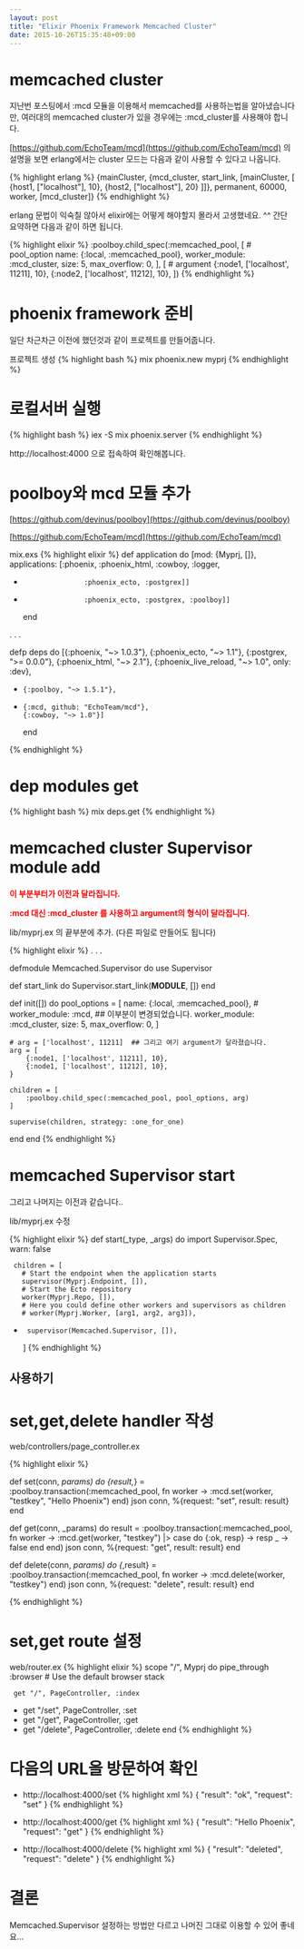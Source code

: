```yaml
---
layout: post
title: "Elixir Phoenix Framework Memcached Cluster"
date: 2015-10-26T15:35:48+09:00
---
```


# memcached cluster

지난번 포스팅에서 :mcd 모듈을 이용해서 memcached를 사용하는법을 알아냈습니다만, 여러대의 memcached cluster가 있을 경우에는 :mcd_cluster를 사용해야 합니다.

[https://github.com/EchoTeam/mcd](https://github.com/EchoTeam/mcd)
의 설명을 보면 erlang에서는 cluster 모드는 다음과 같이 사용할 수 있다고 나옵니다.

{% highlight erlang %}
{mainCluster,
    {mcd_cluster, start_link, [mainCluster, [
        {host1, ["localhost"], 10},
        {host2, ["localhost"], 20}
    ]]},
    permanent, 60000, worker, [mcd_cluster]}
{% endhighlight %}

erlang 문법이 익숙칠 않아서 elixir에는 어떻게 해야할지 몰라서 고생했네요. ^^
간단 요약하면 다음과 같이 하면 됩니다.

{% highlight elixir %}
:poolboy.child_spec(:memcached_pool,
	[ # pool_option
		name: {:local, :memcached_pool},
		worker_module: :mcd_cluster,
		size: 5,
		max_overflow: 0,
	],
	[ # argument
		{:node1, ['localhost', 11211], 10},
		{:node2, ['localhost', 11212], 10},
	])
{% endhighlight %}


# phoenix framework 준비

일단 차근차근 이전에 했던것과 같이 프로젝트를 만들어줍니다.

프로젝트 생성
{% highlight bash %}
mix phoenix.new myprj
{% endhighlight %}

# 로컬서버 실행

{% highlight bash %}
iex -S mix phoenix.server
{% endhighlight %}

http://localhost:4000
으로 접속하여 확인해봅니다.

# poolboy와 mcd 모듈 추가

  [https://github.com/devinus/poolboy](https://github.com/devinus/poolboy)

  [https://github.com/EchoTeam/mcd](https://github.com/EchoTeam/mcd)

mix.exs
{% highlight elixir %}
   def application do
     [mod: {Myprj, []},
      applications: [:phoenix, :phoenix_html, :cowboy, :logger,
-                    :phoenix_ecto, :postgrex]]
+                    :phoenix_ecto, :postgrex, :poolboy]]
   end

.
.
.

   defp deps do
     [{:phoenix, "~> 1.0.3"},
      {:phoenix_ecto, "~> 1.1"},
      {:postgrex, ">= 0.0.0"},
      {:phoenix_html, "~> 2.1"},
      {:phoenix_live_reload, "~> 1.0", only: :dev},
+     {:poolboy, "~> 1.5.1"},
+     {:mcd, github: "EchoTeam/mcd"},
      {:cowboy, "~> 1.0"}]
   end

{% endhighlight %}

# dep modules get

{% highlight bash %}
mix deps.get
{% endhighlight %}


# memcached cluster Supervisor module add

**<font color="red">이 부분부터가 이전과 달라집니다.</font>**

**<font color="red">:mcd 대신 :mcd_cluster 를 사용하고 argument의 형식이 달라집니다.</font>**

lib/myprj.ex 의 끝부분에 추가. (다른 파일로 만들어도 됩니다)

{% highlight elixir %}
.
.
.

defmodule Memcached.Supervisor do
  use Supervisor

  def start_link do
    Supervisor.start_link(__MODULE__, [])
  end

  def init([]) do
    pool_options = [
      name: {:local, :memcached_pool},
      # worker_module: :mcd,	## 이부분이 변경되었습니다.
      worker_module: :mcd_cluster,
      size: 5,
      max_overflow: 0,
    ]

    # arg = ['localhost', 11211]  ## 그리고 여기 argument가 달라졌습니다.
    arg = [
        {:node1, ['localhost', 11211], 10},
        {:node1, ['localhost', 11212], 10},
    }

    children = [
        :poolboy.child_spec(:memcached_pool, pool_options, arg)
    ]

    supervise(children, strategy: :one_for_one)
  end
end
{% endhighlight %}


# memcached Supervisor start

그리고 나머지는 이전과 같습니다..

lib/myprj.ex 수정

{% highlight elixir %}
   def start(_type, _args) do
     import Supervisor.Spec, warn: false

     children = [
       # Start the endpoint when the application starts
       supervisor(Myprj.Endpoint, []),
       # Start the Ecto repository
       worker(Myprj.Repo, []),
       # Here you could define other workers and supervisors as children
       # worker(Myprj.Worker, [arg1, arg2, arg3]),
+      supervisor(Memcached.Supervisor, []),
     ]
{% endhighlight %}


## 사용하기

# set,get,delete handler 작성

web/controllers/page_controller.ex


{% highlight elixir %}

  def set(conn, _params) do
    {result,_} = :poolboy.transaction(:memcached_pool, fn worker ->
      :mcd.set(worker, "testkey", "Hello Phoenix")
    end)
    json conn, %{request: "set", result: result}
  end

  def get(conn, _params) do
    result = :poolboy.transaction(:memcached_pool, fn worker ->
      :mcd.get(worker, "testkey")
      |> case do
          {:ok, resp} -> resp
          _           -> false
      end
    end)
    json conn, %{request: "get", result: result}
  end

  def delete(conn, _params) do
    {_,result} = :poolboy.transaction(:memcached_pool, fn worker ->
      :mcd.delete(worker, "testkey")
    end)
    json conn, %{request: "delete", result: result}
  end

{% endhighlight %}


# set,get route 설정

web/router.ex
{% highlight elixir %}
   scope "/", Myprj do
     pipe_through :browser # Use the default browser stack

     get "/", PageController, :index
+    get "/set", PageController, :set
+    get "/get", PageController, :get
+    get "/delete", PageController, :delete
   end
{% endhighlight %}

# 다음의 URL을 방문하여 확인

* http://localhost:4000/set
{% highlight xml %}
{
    "result": "ok",
    "request": "set"
}
{% endhighlight %}

* http://localhost:4000/get
{% highlight xml %}
{
    "result": "Hello Phoenix",
    "request": "get"
}
{% endhighlight %}

* http://localhost:4000/delete
{% highlight xml %}
{
    "result": "deleted",
    "request": "delete"
}
{% endhighlight %}


# 결론

Memcached.Supervisor 설정하는 방법만 다르고 나머진 그대로 이용할 수 있어 좋네요...


